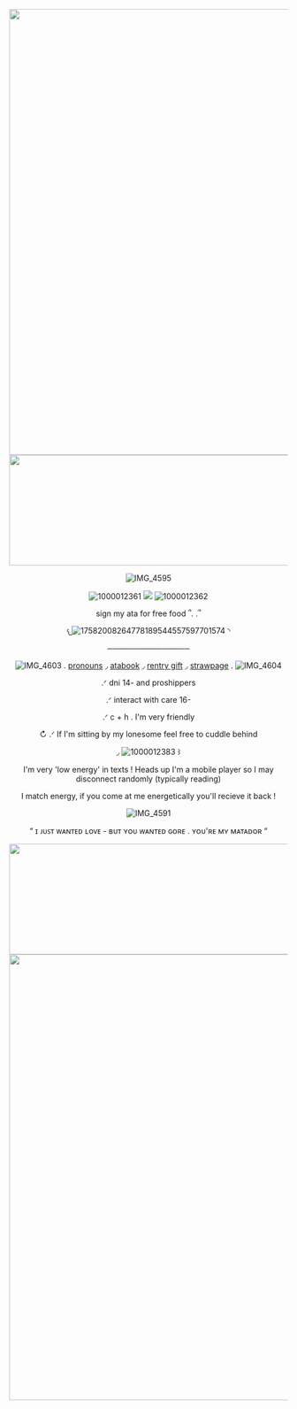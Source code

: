 <div align="center">
<img width="2048" height="806" alt="IMG_4599" src="https://github.com/user-attachments/assets/05a2e1e5-9d6d-42f2-9204-c230ce0f0f26" />

<img width="2000" height="200" alt="IMG_4600" src="https://github.com/user-attachments/assets/bb625729-a3fa-4dde-b07e-a361353b8026" />

![IMG_4595](https://github.com/user-attachments/assets/556da98c-5355-4822-984f-ed5cadb12952)

![1000012361](https://github.com/user-attachments/assets/6fcd3af0-d2fe-4e38-bf91-b1052130ad8b) ![](https://komarev.com/ghpvc/?username=eggisyum&color=blue&style=plastic&label=genjutsu'd) ![1000012362](https://github.com/user-attachments/assets/767fa1d1-bbde-4180-8ebc-3bebd4129f55)

<p align="center"> sign my ata for free food ՞. .՞
 
 
𐔌![17582008264778189544557597701574](https://github.com/user-attachments/assets/7befe19f-d138-49bc-b0ff-9579752d7822) ◝

───────────────
  
   ![IMG_4603](https://github.com/user-attachments/assets/d604fe60-462a-47b5-b78c-ebfcbfdd4a85) . [pronouns](https://en.pronouns.page/@eggisyum)  ◞ [atabook](https://egg.atabook.org/)  ◞ [rentry gift](https://rentry.co/kakashiism) ◞  [strawpage](https://eggisyum.straw.page) . ![IMG_4604](https://github.com/user-attachments/assets/ee597668-d911-4849-82f6-e88f26627b52)



<p align="center"> .ᐟ dni 14- and proshippers 
 <p align="center"> .ᐟ interact with care 16- 
  
.ᐟ c + h . I'm very friendly 

↻ .ᐟ If I'm sitting by my lonesome feel free to cuddle behind 

 ◞  ![1000012383](https://github.com/user-attachments/assets/7b55b7b9-562a-4c77-9adf-785bf4574f43) ꒱
  
 I'm very 'low energy' in texts ! Heads up I'm a mobile player so I may disconnect randomly (typically reading) 
 
I match energy, if you come at me energetically you'll recieve it back !




![IMG_4591](https://github.com/user-attachments/assets/119c6355-82cd-4e4d-99fa-e169468f224f)

“ ɪ ᴊᴜꜱᴛ ᴡᴀɴᴛᴇᴅ ʟᴏᴠᴇ - ʙᴜᴛ ʏᴏᴜ ᴡᴀɴᴛᴇᴅ ɢᴏʀᴇ . ʏᴏᴜ'ʀᴇ ᴍʏ ᴍᴀᴛᴀᴅᴏʀ “

<img width="2000" height="200" alt="IMG_4601" src="https://github.com/user-attachments/assets/c00a8fee-56cd-4013-b913-86d906ddddb0" />

<img width="2048" height="806" alt="IMG_4598" src="https://github.com/user-attachments/assets/9b01c6c5-1378-4cdc-8327-a4c951ff66c8" />


